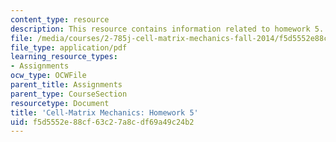 ```yaml
---
content_type: resource
description: This resource contains information related to homework 5.
file: /media/courses/2-785j-cell-matrix-mechanics-fall-2014/f5d5552e88cf63c27a8cdf69a49c24b2_MIT2_785JF14_Homework_5.pdf
file_type: application/pdf
learning_resource_types:
- Assignments
ocw_type: OCWFile
parent_title: Assignments
parent_type: CourseSection
resourcetype: Document
title: 'Cell-Matrix Mechanics: Homework 5'
uid: f5d5552e-88cf-63c2-7a8c-df69a49c24b2
---
```

